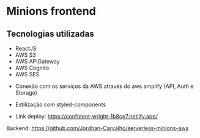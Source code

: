 # Minions frontend

## Tecnologias utilizadas

- ReactJS
- AWS S3
- AWS APIGateway
- AWS Cognito
- AWS SES

* Conexão com os serviços da AWS através do aws amplify (API, Auth e Storage)

* Estilização com styled-components

* Link deploy: https://confident-wright-1b8ce7.netlify.app/

Backend: https://github.com/Jordhan-Carvalho/serverless-minions-aws
